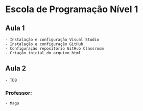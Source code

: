 # Escola de Programação Nível 1

## Aula 1
    - Instalação e configuração Visual Studio
    - Instalação e configuração GitHub
    - Configuração repositório GitHub Classroom
    - Criação inicial do arquivo html

## Aula 2
    - TDB

### Professor:
    - Mago